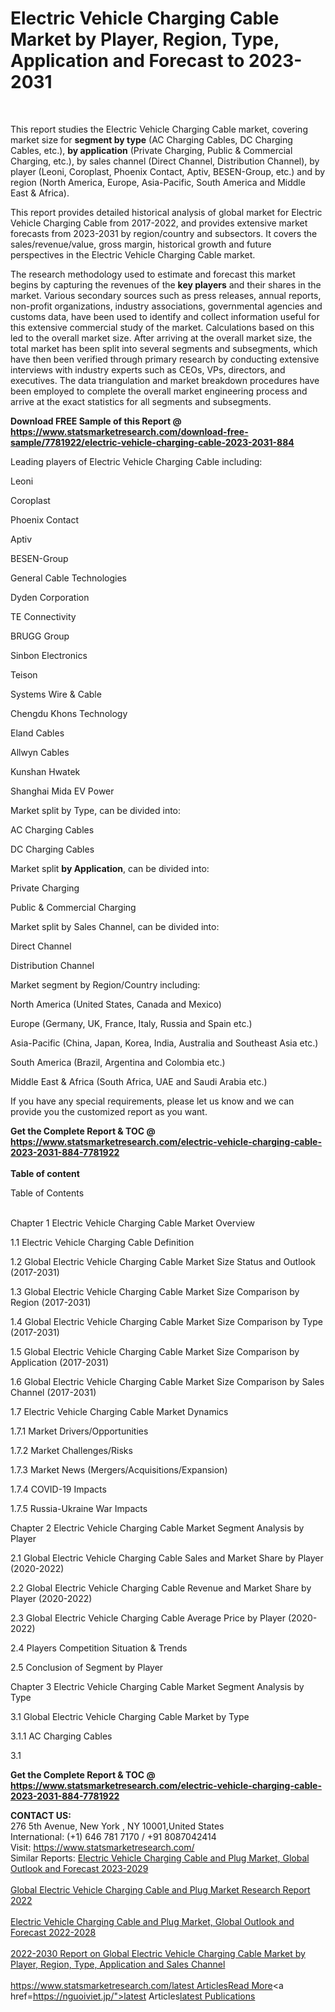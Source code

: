 <h1>Electric Vehicle Charging Cable Market by Player, Region, Type, Application and Forecast to 2023-2031</h1><br/><p>This report studies the Electric Vehicle Charging Cable market, covering market size for <strong>segment by type</strong> (AC Charging Cables, DC Charging Cables, etc.), <strong>by application</strong> (Private Charging, Public & Commercial Charging, etc.), by sales channel (Direct Channel, Distribution Channel), by player (Leoni, Coroplast, Phoenix Contact, Aptiv, BESEN-Group, etc.) and by region (North America, Europe, Asia-Pacific, South America and Middle East & Africa).</p><p>This report provides detailed historical analysis of global market for Electric Vehicle Charging Cable from 2017-2022, and provides extensive market forecasts from 2023-2031 by region/country and subsectors. It covers the sales/revenue/value, gross margin, historical growth and future perspectives in the Electric Vehicle Charging Cable market.</p><p>The research methodology used to estimate and forecast this market begins by capturing the revenues of the <strong>key players</strong> and their shares in the market. Various secondary sources such as press releases, annual reports, non-profit organizations, industry associations, governmental agencies and customs data, have been used to identify and collect information useful for this extensive commercial study of the market. Calculations based on this led to the overall market size. After arriving at the overall market size, the total market has been split into several segments and subsegments, which have then been verified through primary research by conducting extensive interviews with industry experts such as CEOs, VPs, directors, and executives. The data triangulation and market breakdown procedures have been employed to complete the overall market engineering process and arrive at the exact statistics for all segments and subsegments.</p><p><strong>Download FREE Sample of this Report @ <a href="https://www.statsmarketresearch.com/download-free-sample/7781922/electric-vehicle-charging-cable-2023-2031-884">https://www.statsmarketresearch.com/download-free-sample/7781922/electric-vehicle-charging-cable-2023-2031-884</a></strong></p><p>Leading players of Electric Vehicle Charging Cable including:</p><p>Leoni</p><p>Coroplast</p><p>Phoenix Contact</p><p>Aptiv</p><p>BESEN-Group</p><p>General Cable Technologies</p><p>Dyden Corporation</p><p>TE Connectivity</p><p>BRUGG Group</p><p>Sinbon Electronics</p><p>Teison</p><p>Systems Wire & Cable</p><p>Chengdu Khons Technology</p><p>Eland Cables</p><p>Allwyn Cables</p><p>Kunshan Hwatek</p><p>Shanghai Mida EV Power</p><p>Market split by Type, can be divided into:</p><p>AC Charging Cables</p><p>DC Charging Cables</p><p>Market split <strong>by Application</strong>, can be divided into:</p><p>Private Charging</p><p>Public & Commercial Charging</p><p>Market split by Sales Channel, can be divided into:</p><p>Direct Channel</p><p>Distribution Channel</p><p>Market segment by Region/Country including:</p><p>North America (United States, Canada and Mexico)</p><p>Europe (Germany, UK, France, Italy, Russia and Spain etc.)</p><p>Asia-Pacific (China, Japan, Korea, India, Australia and Southeast Asia etc.)</p><p>South America (Brazil, Argentina and Colombia etc.)</p><p>Middle East & Africa (South Africa, UAE and Saudi Arabia etc.)</p><p>If you have any special requirements, please let us know and we can provide you the customized report as you want.</p><div><b>Get the Complete Report & TOC @ <a href="https://www.statsmarketresearch.com/electric-vehicle-charging-cable-2023-2031-884-7781922">https://www.statsmarketresearch.com/electric-vehicle-charging-cable-2023-2031-884-7781922</a></b></div><br><b>Table of content</b><p>Table of Contents<br />
 
 <br />
 
 Chapter 1 Electric Vehicle Charging Cable Market Overview<br />
 
  1.1 Electric Vehicle Charging Cable Definition<br />
 
  1.2 Global Electric Vehicle Charging Cable Market Size Status and Outlook (2017-2031)<br />
 
  1.3 Global Electric Vehicle Charging Cable Market Size Comparison by Region (2017-2031)<br />
 
  1.4 Global Electric Vehicle Charging Cable Market Size Comparison by Type (2017-2031)<br />
 
  1.5 Global Electric Vehicle Charging Cable Market Size Comparison by Application (2017-2031)<br />
 
  1.6 Global Electric Vehicle Charging Cable Market Size Comparison by Sales Channel (2017-2031)<br />
 
  1.7 Electric Vehicle Charging Cable Market Dynamics<br />
 
  1.7.1 Market Drivers/Opportunities<br />
 
  1.7.2 Market Challenges/Risks<br />
 
  1.7.3 Market News (Mergers/Acquisitions/Expansion)<br />
 
  1.7.4 COVID-19 Impacts<br />
 
  1.7.5 Russia-Ukraine War Impacts<br />
 
 Chapter 2 Electric Vehicle Charging Cable Market Segment Analysis by Player<br />
 
  2.1 Global Electric Vehicle Charging Cable Sales and Market Share by Player (2020-2022)<br />
 
  2.2 Global Electric Vehicle Charging Cable Revenue and Market Share by Player (2020-2022)<br />
 
  2.3 Global Electric Vehicle Charging Cable Average Price by Player (2020-2022)<br />
 
  2.4 Players Competition Situation & Trends<br />
 
  2.5 Conclusion of Segment by Player<br />
 
 Chapter 3 Electric Vehicle Charging Cable Market Segment Analysis by Type<br />
 
  3.1 Global Electric Vehicle Charging Cable Market by Type<br />
 
  3.1.1 AC Charging Cables<br />
 
  3.1<br><div><b>Get the Complete Report & TOC @ <a href="https://www.statsmarketresearch.com/electric-vehicle-charging-cable-2023-2031-884-7781922">https://www.statsmarketresearch.com/electric-vehicle-charging-cable-2023-2031-884-7781922</a></b></div></p> <b>CONTACT US:</b><br>276 5th Avenue, New York , NY 10001,United States<br>International: (+1) 646 781 7170 / +91 8087042414<br>Visit: <a href="https://www.statsmarketresearch.com/">https://www.statsmarketresearch.com/</a><br>Similar Reports: <a href="https://www.statsmarketresearch.com/electric-vehicle-charging-cable-2023-2031-884-7781922">Electric Vehicle Charging Cable and Plug Market, Global Outlook and Forecast 2023-2029</a><br/><br/><a href="https://www.statsmarketresearch.com/electric-vehicle-charging-cable-2023-2031-884-7781922">Global Electric Vehicle Charging Cable and Plug Market Research Report 2022</a><br/><br/><a href="https://www.statsmarketresearch.com/electric-vehicle-charging-cable-2023-2031-884-7781922">Electric Vehicle Charging Cable and Plug Market, Global Outlook and Forecast 2022-2028</a><br/><br/><a href="https://www.statsmarketresearch.com/electric-vehicle-charging-cable-2023-2031-884-7781922">2022-2030 Report on Global Electric Vehicle Charging Cable Market by Player, Region, Type, Application and Sales Channel</a><br/><br/><a href="https://gyeongbokgung.com">https://www.statsmarketresearch.com/</a><a href="https://hallyeomaritime.com">latest Articles</a><a href="https://jingwansa.com">Read More</a><a href=https://nguoiviet.jp/">latest Articles</a><a href="https://www.intelmarketresearch.com/">latest Publications</a>